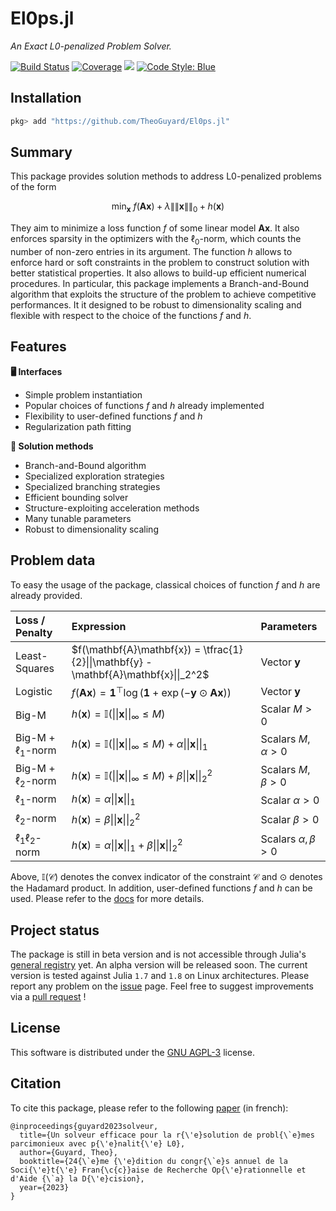 # El0ps.jl

*An Exact L0-penalized Problem Solver.*

[![Build Status](https://github.com/TheoGuyard/El0ps.jl/workflows/CI/badge.svg)](https://github.com//TheoGuyard/El0ps.jl/actions)
[![Coverage](https://codecov.io/gh/TheoGuyard/El0ps.jl/branch/master/graph/badge.svg)](https://codecov.io/gh/TheoGuyard/El0ps.jl)
[![](https://img.shields.io/badge/docs-dev-blue.svg)](https://theoguyard.github.io/El0ps.jl/dev)
[![Code Style: Blue](https://img.shields.io/badge/code%20style-blue-4495d1.svg)](https://github.com/invenia/BlueStyle)

## Installation

```julia
pkg> add "https://github.com/TheoGuyard/El0ps.jl"
```

## Summary

This package provides solution methods to address L0-penalized problems of the form

$$\min_{\mathbf{x}} \ f(\mathbf{A}\mathbf{x}) + \lambda \|\|\mathbf{x}\|\|_0 + h(\mathbf{x})$$

They aim to minimize a loss function $f$ of some linear model $\mathbf{Ax}$.
It also enforces sparsity in the optimizers with the $\ell_0$-norm, which counts the number of non-zero entries in its argument.
The function $h$ allows to enforce hard or soft constraints in the problem to construct solution with better statistical properties. 
It also allows to build-up efficient numerical procedures.
In particular, this package implements a Branch-and-Bound algorithm that exploits the structure of the problem to achieve competitive performances.
It it designed to be robust to dimensionality scaling and flexible with respect to the choice of the functions $f$ and $h$.

## Features

**🖥 Interfaces**
* Simple problem instantiation
* Popular choices of functions $f$ and $h$ already implemented
* Flexibility to user-defined functions $f$ and $h$
* Regularization path fitting
  
**🚀 Solution methods**
* Branch-and-Bound algorithm
* Specialized exploration strategies
* Specialized branching strategies
* Efficient bounding solver
* Structure-exploiting acceleration methods
* Many tunable parameters
* Robust to dimensionality scaling


## Problem data

To easy the usage of the package, classical choices of function $f$ and $h$ are already provided.

| Loss / Penalty        | Expression | Parameters
|:--------------|:-----|:---|
| Least-Squares |  $f(\mathbf{A}\mathbf{x}) = \tfrac{1}{2}\|\|\mathbf{y} - \mathbf{A}\mathbf{x}\|\|_2^2$ | Vector $\mathbf{y}$ |
| Logistic      |  $f(\mathbf{A}\mathbf{x}) = \mathbf{1}^{\top}\log(\mathbf{1} + \exp(-\mathbf{y}\odot\mathbf{A}\mathbf{x}))$ | Vector $\mathbf{y}$ |
| Big-M |  $h(\mathbf{x}) = \mathbb{I}(\|\|\mathbf{x}\|\|_{\infty} \leq M)$ | Scalar $M > 0$ |
| Big-M + $\ell_1$-norm      |  $h(\mathbf{x}) = \mathbb{I}(\|\|\mathbf{x}\|\|_{\infty} \leq M) + \alpha\|\|\mathbf{x}\|\|_1$ | Scalars $M,\alpha > 0$ |
| Big-M + $\ell_2$-norm      |  $h(\mathbf{x}) = \mathbb{I}(\|\|\mathbf{x}\|\|_{\infty} \leq M) + \beta\|\|\mathbf{x}\|\|_2^2$ | Scalars $M,\beta > 0$ |
| $\ell_1$-norm      |  $h(\mathbf{x}) = \alpha\|\|\mathbf{x}\|\|_1$ | Scalar $\alpha > 0$ |
| $\ell_2$-norm      |  $h(\mathbf{x}) = \beta\|\|\mathbf{x}\|\|_2^2$ | Scalar $\beta > 0$ |
| $\ell_1\ell_2$-norm      |  $h(\mathbf{x}) = \alpha\|\|\mathbf{x}\|\|_1 + \beta\|\|\mathbf{x}\|\|_2^2$ | Scalars $\alpha,\beta > 0$ |

Above, $\mathbb{I}(\mathcal{C})$ denotes the convex indicator of the constraint $\mathcal{C}$ and $\odot$ denotes the Hadamard product.
In addition, user-defined functions $f$ and $h$ can be used.
Please refer to the [docs](https://theoguyard.github.io/El0ps.jl/dev) for more details.


## Project status

The package is still in beta version and is not accessible through Julia's [general registry](https://github.com/JuliaRegistries/General) yet.
An alpha version will be released soon.
The current version is tested against Julia `1.7` and `1.8` on Linux architectures.
Please report any problem on the [issue](https://github.com/TheoGuyard/El0ps.jl/issues) page.
Feel free to suggest improvements via a [pull request](https://github.com/TheoGuyard/El0ps.jl/pulls) !

## License

This software is distributed under the [GNU AGPL-3](https://www.gnu.org/licenses/agpl-3.0.en.html) license.

## Citation

To cite this package, please refer to the following [paper](https://hal.science/hal-03960204/document) (in french):

```{bibtex}
@inproceedings{guyard2023solveur,
  title={Un solveur efficace pour la r{\'e}solution de probl{\`e}mes parcimonieux avec p{\'e}nalit{\'e} L0},
  author={Guyard, Theo},
  booktitle={24{\`e}me {\'e}dition du congr{\`e}s annuel de la Soci{\'e}t{\'e} Fran{\c{c}}aise de Recherche Op{\'e}rationnelle et d'Aide {\`a} la D{\'e}cision},
  year={2023}
}
```
